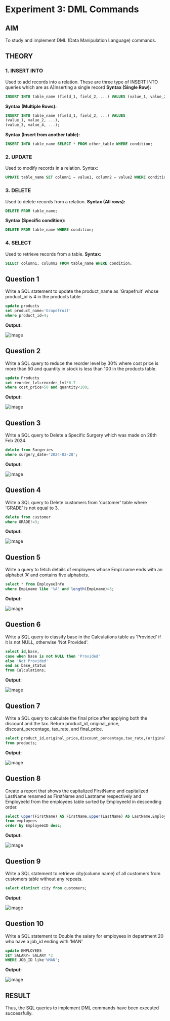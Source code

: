 # Experiment 3: DML Commands

## AIM
To study and implement DML (Data Manipulation Language) commands.

## THEORY

### 1. INSERT INTO
Used to add records into a relation.
These are three type of INSERT INTO queries which are as
A)Inserting a single record
**Syntax (Single Row):**
```sql
INSERT INTO table_name (field_1, field_2, ...) VALUES (value_1, value_2, ...);
```
**Syntax (Multiple Rows):**
```sql
INSERT INTO table_name (field_1, field_2, ...) VALUES
(value_1, value_2, ...),
(value_3, value_4, ...);
```
**Syntax (Insert from another table):**
```sql
INSERT INTO table_name SELECT * FROM other_table WHERE condition;
```
### 2. UPDATE
Used to modify records in a relation.
Syntax:
```sql
UPDATE table_name SET column1 = value1, column2 = value2 WHERE condition;
```
### 3. DELETE
Used to delete records from a relation.
**Syntax (All rows):**
```sql
DELETE FROM table_name;
```
**Syntax (Specific condition):**
```sql
DELETE FROM table_name WHERE condition;
```
### 4. SELECT
Used to retrieve records from a table.
**Syntax:**
```sql
SELECT column1, column2 FROM table_name WHERE condition;
```
**Question 1**
--
Write a SQL statement to update the product_name as 'Grapefruit' whose product_id is 4 in the products table.
```sql
update products
set product_name='Grapefruit'
where product_id=4;
```
**Output:**

![image](https://github.com/user-attachments/assets/7ab52d73-90fd-4248-811c-0a73081d6409)


**Question 2**
---
Write a SQL query to reduce the reorder level by 30% where cost price is more than 50 and quantity in stock is less than 100 in the products table.

```sql
update Products
set reorder_lvl=reorder_lvl*0.7
where cost_price>50 and quantity<100;
```

**Output:**

![image](https://github.com/user-attachments/assets/d3655583-9bf8-4b01-81c6-4d7f09a8ab1f)

**Question 3**
---
Write a SQL query to Delete a Specific Surgery which was made on 28th Feb 2024.

```sql
delete from Surgeries 
where surgery_date='2024-02-28';
```

**Output:**

![image](https://github.com/user-attachments/assets/7d3c2e09-199b-4a52-a773-b7ff278d4d62)


**Question 4**
---
Write a SQL query to Delete customers from 'customer' table where 'GRADE' is not equal to 3.

```sql
delete from customer
where GRADE!=3;
```

**Output:**

![image](https://github.com/user-attachments/assets/a16166ae-e70d-4dbb-b54b-1fb4c6fc7f46)


**Question 5**
---
 Write a query to fetch details of employees whose EmpLname ends with an alphabet ‘A’ and contains five alphabets.

```sql
select * from EmployeeInfo 
where EmpLname like '%A' and length(EmpLname)=5;
```

**Output:**

![image](https://github.com/user-attachments/assets/c89f1590-cf96-44d1-98ae-f1311b872bc0)

**Question 6**
---
Write a SQL query to classify base in the Calculations table as 'Provided' if it is not NULL, otherwise 'Not Provided'.

```sql
select id,base,
case when base is not NULL then 'Provided'
else 'Not Provided'
end as base_status
from Calculations;
```

**Output:**

![image](https://github.com/user-attachments/assets/4f58787b-ed34-4a47-891d-9a6d9b76e608)


**Question 7**
---
Write a SQL query to calculate the final price after applying both the discount and the tax. Return product_id, original_price, discount_percentage, tax_rate, and final_price.

```sql
select product_id,original_price,discount_percentage,tax_rate,(original_price*(1-discount_percentage))*(1+tax_rate) as final_price
from products;
```

**Output:**

![image](https://github.com/user-attachments/assets/7f750be9-fc15-4fb8-9f3c-469e66e4685d)

**Question 8**
---
Create a report that shows the capitalized FirstName and capitalized LastName renamed as FirstName and Lastname respectively and EmployeeId from the employees table sorted by EmployeeId in descending order.
```sql
select upper(FirstName) AS FirstName,upper(LastName) AS LastName,EmployeeId
from employees
order by EmployeeID desc;
```

**Output:**

![image](https://github.com/user-attachments/assets/9c849936-cec8-42bc-8232-cbfa3000a412)

**Question 9**
---
Write a SQL statement to retrieve city(column name) of all customers from customers table without any repeats.
```sql
select distinct city from customers;
```

**Output:**

![image](https://github.com/user-attachments/assets/8ee1e2c0-f61f-4004-b296-10d05a65beb2)

**Question 10**
---
Write a SQL statement to Double the salary for employees in department 20 who have a job_id ending with 'MAN'
```sql
update EMPLOYEES
SET SALARY= SALARY *2
WHERE JOB_ID like'%MAN';
```

**Output:**

![image](https://github.com/user-attachments/assets/b64a955b-c8db-4950-b89a-46c6b0936cb4)

## RESULT
Thus, the SQL queries to implement DML commands have been executed successfully.
